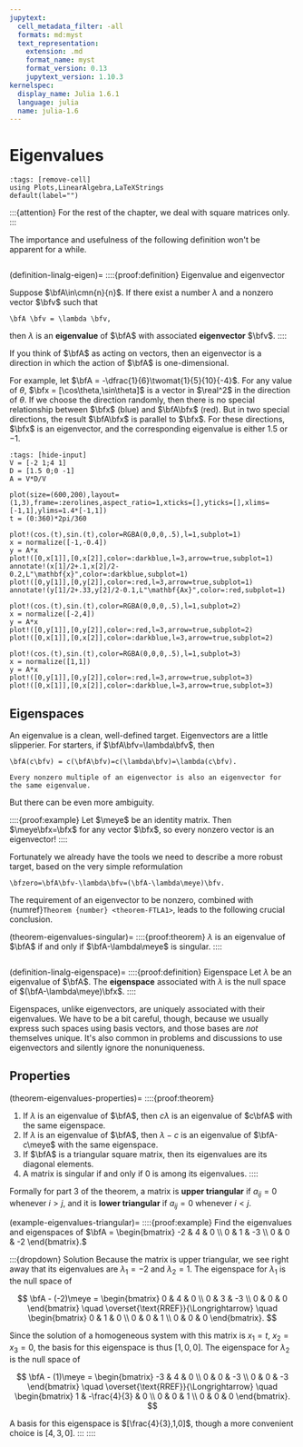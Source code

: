 ```yaml
---
jupytext:
  cell_metadata_filter: -all
  formats: md:myst
  text_representation:
    extension: .md
    format_name: myst
    format_version: 0.13
    jupytext_version: 1.10.3
kernelspec:
  display_name: Julia 1.6.1
  language: julia
  name: julia-1.6
---
```


# Eigenvalues

```{code-cell}
:tags: [remove-cell]
using Plots,LinearAlgebra,LaTeXStrings
default(label="")
```

:::{attention}
For the rest of the chapter, we deal with square matrices only.
:::

The importance and usefulness of the following definition won't be apparent for a while.

```{index} ! eigenvalue, ! eigenvector
```

(definition-linalg-eigen)=
::::{proof:definition} Eigenvalue and eigenvector

Suppose $\bfA\in\cmn{n}{n}$. If there exist a number $\lambda$ and a nonzero vector $\bfv$ such that

```{math}
\bfA \bfv = \lambda \bfv,
```

then $\lambda$ is an **eigenvalue** of $\bfA$ with associated **eigenvector** $\bfv$.
::::

If you think of $\bfA$ as acting on vectors, then an eigenvector is a direction in which the action of $\bfA$ is one-dimensional.

For example, let $\bfA = -\dfrac{1}{6}\twomat{1}{5}{10}{-4}$. For any value of $\theta$, $\bfx = [\cos\theta,\sin\theta]$ is a vector in $\real^2$ in the direction of $\theta$. If we choose the direction randomly, then there is no special relationship between $\bfx$ (blue) and $\bfA\bfx$ (red). But in two special directions, the result $\bfA\bfx$ is parallel to $\bfx$. For these directions, $\bfx$ is an eigenvector, and the corresponding eigenvalue is either $1.5$ or $-1$.

```{code-cell}
:tags: [hide-input]
V = [-2 1;4 1]
D = [1.5 0;0 -1]
A = V*D/V

plot(size=(600,200),layout=(1,3),frame=:zerolines,aspect_ratio=1,xticks=[],yticks=[],xlims=[-1,1],ylims=1.4*[-1,1])
t = (0:360)*2pi/360

plot!(cos.(t),sin.(t),color=RGBA(0,0,0,.5),l=1,subplot=1)
x = normalize([-1,-0.4])
y = A*x
plot!([0,x[1]],[0,x[2]],color=:darkblue,l=3,arrow=true,subplot=1)
annotate!(x[1]/2+.1,x[2]/2-0.2,L"\mathbf{x}",color=:darkblue,subplot=1)
plot!([0,y[1]],[0,y[2]],color=:red,l=3,arrow=true,subplot=1)
annotate!(y[1]/2+.33,y[2]/2-0.1,L"\mathbf{Ax}",color=:red,subplot=1)

plot!(cos.(t),sin.(t),color=RGBA(0,0,0,.5),l=1,subplot=2)
x = normalize([-2,4])
y = A*x
plot!([0,y[1]],[0,y[2]],color=:red,l=3,arrow=true,subplot=2)
plot!([0,x[1]],[0,x[2]],color=:darkblue,l=3,arrow=true,subplot=2)

plot!(cos.(t),sin.(t),color=RGBA(0,0,0,.5),l=1,subplot=3)
x = normalize([1,1])
y = A*x
plot!([0,y[1]],[0,y[2]],color=:red,l=3,arrow=true,subplot=3)
plot!([0,x[1]],[0,x[2]],color=:darkblue,l=3,arrow=true,subplot=3)
```

## Eigenspaces

An eigenvalue is a clean, well-defined target. Eigenvectors are a little slipperier. For starters, if $\bfA\bfv=\lambda\bfv$, then

```{math}
\bfA(c\bfv) = c(\bfA\bfv)=c(\lambda\bfv)=\lambda(c\bfv).
```

```{note}
Every nonzero multiple of an eigenvector is also an eigenvector for the same eigenvalue.
```

But there can be even more ambiguity.

::::{proof:example}
Let $\meye$ be an identity matrix. Then $\meye\bfx=\bfx$ for any vector $\bfx$, so every nonzero vector is an eigenvector!
::::

Fortunately we already have the tools we need to describe a more robust target, based on the very simple reformulation

```{math}
\bfzero=\bfA\bfv-\lambda\bfv=(\bfA-\lambda\meye)\bfv.
```

The requirement of an eigenvector to be nonzero, combined with {numref}`Theorem {number} <theorem-FTLA1>`, leads to the following crucial conclusion.

(theorem-eigenvalues-singular)=
::::{proof:theorem}
$\lambda$ is an eigenvalue of $\bfA$ if and only if $\bfA-\lambda\meye$ is singular.
::::

```{index} ! eigenspace
```

(definition-linalg-eigenspace)=
::::{proof:definition} Eigenspace
Let $\lambda$ be an eigenvalue of $\bfA$. The **eigenspace** associated with $\lambda$ is the null space of $(\bfA-\lambda\meye)\bfx$.
::::

Eigenspaces, unlike eigenvectors, are uniquely associated with their eigenvalues. We have to be a bit careful, though, because we usually express such spaces using basis vectors, and those bases are *not* themselves unique. It's also common in problems and discussions to use eigenvectors and silently ignore the nonuniqueness.

## Properties

(theorem-eigenvalues-properties)=
::::{proof:theorem} 
1. If $\lambda$ is an eigenvalue of $\bfA$, then $c\lambda$ is an eigenvalue of $c\bfA$ with the same eigenspace.
2. If $\lambda$ is an eigenvalue of $\bfA$, then $\lambda-c$ is an eigenvalue of $\bfA-c\meye$ with the same eigenspace.
3. If $\bfA$ is a triangular square matrix, then its eigenvalues are its diagonal elements.
4. A matrix is singular if and only if $0$ is among its eigenvalues.
::::

Formally for part 3 of the theorem, a matrix is **upper triangular** if $a_{ij}=0$ whenever $i>j$, and it is **lower triangular** if $a_{ij}=0$ whenever $i<j$.

(example-eigenvalues-triangular)=
::::{proof:example} 
Find the eigenvalues and eigenspaces of 
$\bfA = \begin{bmatrix} -2 & 4 & 0 \\ 0 & 1 & -3 \\ 0 & 0 & -2 \end{bmatrix}.$

:::{dropdown} Solution
Because the matrix is upper triangular, we see right away that its eigenvalues are $\lambda_1=-2$ and $\lambda_2=1$. The eigenspace for $\lambda_1$ is the null space of 

$$
\bfA - (-2)\meye = \begin{bmatrix} 0 & 4 & 0 \\ 0 & 3 & -3 \\ 0 & 0 & 0 \end{bmatrix}
\quad \overset{\text{RREF}}{\Longrightarrow} \quad 
\begin{bmatrix} 0 & 1 & 0 \\ 0 & 0 & 1 \\ 0 & 0 & 0 \end{bmatrix}.
$$

Since the solution of a homogeneous system with this matrix is $x_1=t$, $x_2=x_3=0$, the basis for this eigenspace is thus $[1,0,0]$. The eigenspace for $\lambda_2$ is the null space of 

$$
\bfA - (1)\meye = \begin{bmatrix} -3 & 4 & 0 \\ 0 & 0 & -3 \\ 0 & 0 & -3 \end{bmatrix}
\quad \overset{\text{RREF}}{\Longrightarrow} \quad 
\begin{bmatrix} 1 & -\frac{4}{3} & 0 \\ 0 & 0 & 1 \\ 0 & 0 & 0 \end{bmatrix}.
$$

A basis for this eigenspace is $[\frac{4}{3},1,0]$, though a more convenient choice is $[4,3,0]$.
:::
::::

